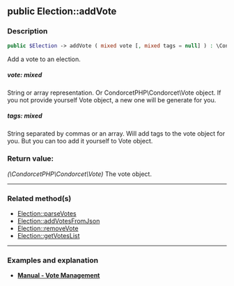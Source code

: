 ## public Election::addVote

### Description    

```php
public $Election -> addVote ( mixed vote [, mixed tags = null] ) : \CondorcetPHP\Condorcet\Vote
```

Add a vote to an election.
    

##### **vote:** *mixed*   
String or array representation. Or CondorcetPHP\Condorcet\Vote object. If you not provide yourself Vote object, a new one will be generate for you.     


##### **tags:** *mixed*   
String separated by commas or an array. Will add tags to the vote object for you. But you can too add it yourself to Vote object.    


### Return value:   

*(\CondorcetPHP\Condorcet\Vote)* The vote object.


---------------------------------------

### Related method(s)      

* [Election::parseVotes](../Election%20Class/public%20Election--parseVotes.md)    
* [Election::addVotesFromJson](../Election%20Class/public%20Election--addVotesFromJson.md)    
* [Election::removeVote](../Election%20Class/public%20Election--removeVote.md)    
* [Election::getVotesList](../Election%20Class/public%20Election--getVotesList.md)    

---------------------------------------

### Examples and explanation

* **[Manual - Vote Management](https://github.com/julien-boudry/Condorcet/wiki/II-%23-B.-Vote-management-%23-1.-Add-Vote)**    
